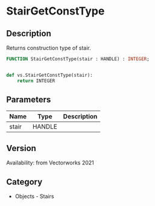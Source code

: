 # StairGetConstType

## Description
Returns construction type of stair.

```pascal
FUNCTION StairGetConstType(stair : HANDLE) : INTEGER;
```

```python

def vs.StairGetConstType(stair):
    return INTEGER
```

## Parameters
|Name|Type|Description|
|---|---|---|
|stair|HANDLE||

## Version
Availability: from Vectorworks 2021
## Category
* Objects - Stairs

